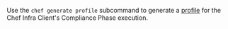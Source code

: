 Use the `chef generate profile` subcommand to generate a [profile](https://docs.chef.io/inspec/profiles/) for the Chef Infra Client's Compliance Phase execution.